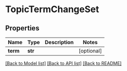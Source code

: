 # TopicTermChangeSet

## Properties
Name | Type | Description | Notes
------------ | ------------- | ------------- | -------------
**term** | **str** |  | [optional] 

[[Back to Model list]](../README.md#documentation-for-models) [[Back to API list]](../README.md#documentation-for-api-endpoints) [[Back to README]](../README.md)


